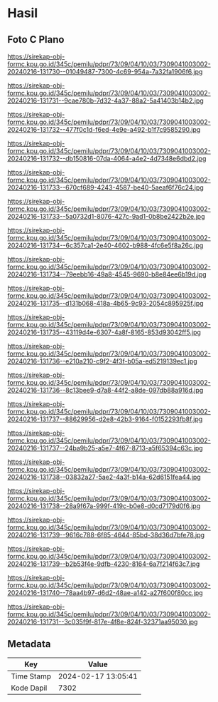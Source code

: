 # Hasil

## Foto C Plano

https://sirekap-obj-formc.kpu.go.id/345c/pemilu/pdpr/73/09/04/10/03/7309041003002-20240216-131730--01049487-7300-4c69-954a-7a32fa1906f6.jpg

https://sirekap-obj-formc.kpu.go.id/345c/pemilu/pdpr/73/09/04/10/03/7309041003002-20240216-131731--9cae780b-7d32-4a37-88a2-5a41403b14b2.jpg

https://sirekap-obj-formc.kpu.go.id/345c/pemilu/pdpr/73/09/04/10/03/7309041003002-20240216-131732--477f0c1d-f6ed-4e9e-a492-b1f7c9585290.jpg

https://sirekap-obj-formc.kpu.go.id/345c/pemilu/pdpr/73/09/04/10/03/7309041003002-20240216-131732--db150816-07da-4064-a4e2-4d7348e6dbd2.jpg

https://sirekap-obj-formc.kpu.go.id/345c/pemilu/pdpr/73/09/04/10/03/7309041003002-20240216-131733--670cf689-4243-4587-be40-5aeaf6f76c24.jpg

https://sirekap-obj-formc.kpu.go.id/345c/pemilu/pdpr/73/09/04/10/03/7309041003002-20240216-131733--5a0732d1-8076-427c-9ad1-0b8be2422b2e.jpg

https://sirekap-obj-formc.kpu.go.id/345c/pemilu/pdpr/73/09/04/10/03/7309041003002-20240216-131734--6c357ca1-2e40-4602-b988-4fc6e5f8a26c.jpg

https://sirekap-obj-formc.kpu.go.id/345c/pemilu/pdpr/73/09/04/10/03/7309041003002-20240216-131734--79eebb16-49a8-4545-9690-b8e84ee6b19d.jpg

https://sirekap-obj-formc.kpu.go.id/345c/pemilu/pdpr/73/09/04/10/03/7309041003002-20240216-131735--d131b068-418a-4b65-9c93-2054c895925f.jpg

https://sirekap-obj-formc.kpu.go.id/345c/pemilu/pdpr/73/09/04/10/03/7309041003002-20240216-131735--43119d4e-6307-4a8f-8165-853d93042ff5.jpg

https://sirekap-obj-formc.kpu.go.id/345c/pemilu/pdpr/73/09/04/10/03/7309041003002-20240216-131736--e210a210-c9f2-4f3f-b05a-ed5219139ec1.jpg

https://sirekap-obj-formc.kpu.go.id/345c/pemilu/pdpr/73/09/04/10/03/7309041003002-20240216-131736--8c13bee9-d7a8-44f2-a8de-097db88a916d.jpg

https://sirekap-obj-formc.kpu.go.id/345c/pemilu/pdpr/73/09/04/10/03/7309041003002-20240216-131737--88629956-d2e8-42b3-9164-f0152293fb8f.jpg

https://sirekap-obj-formc.kpu.go.id/345c/pemilu/pdpr/73/09/04/10/03/7309041003002-20240216-131737--24ba9b25-a5e7-4f67-8713-a5f65394c63c.jpg

https://sirekap-obj-formc.kpu.go.id/345c/pemilu/pdpr/73/09/04/10/03/7309041003002-20240216-131738--03832a27-5ae2-4a3f-b14a-62d6151fea44.jpg

https://sirekap-obj-formc.kpu.go.id/345c/pemilu/pdpr/73/09/04/10/03/7309041003002-20240216-131738--28a9f67a-999f-419c-b0e8-d0cd7179d0f6.jpg

https://sirekap-obj-formc.kpu.go.id/345c/pemilu/pdpr/73/09/04/10/03/7309041003002-20240216-131739--9616c788-6f85-4644-85bd-38d36d7bfe78.jpg

https://sirekap-obj-formc.kpu.go.id/345c/pemilu/pdpr/73/09/04/10/03/7309041003002-20240216-131739--b2b53f4e-9dfb-4230-8164-6a7f214f63c7.jpg

https://sirekap-obj-formc.kpu.go.id/345c/pemilu/pdpr/73/09/04/10/03/7309041003002-20240216-131740--78aa4b97-d6d2-48ae-a142-a27f600f80cc.jpg

https://sirekap-obj-formc.kpu.go.id/345c/pemilu/pdpr/73/09/04/10/03/7309041003002-20240216-131731--3c035f9f-817e-4f8e-824f-32371aa95030.jpg


## Metadata

| Key        | Value               |
| ---------- | ------------------- |
| Time Stamp | 2024-02-17 13:05:41 |
| Kode Dapil | 7302                |



